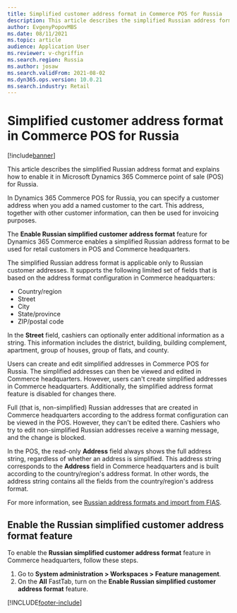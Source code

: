 ```yaml
---
title: Simplified customer address format in Commerce POS for Russia
description: This article describes the simplified Russian address format and explains how to enable it in Microsoft Dynamics 365 Commerce point of sale (POS) for Russia.
author: EvgenyPopovMBS
ms.date: 08/11/2021
ms.topic: article
audience: Application User
ms.reviewer: v-chgriffin
ms.search.region: Russia
ms.author: josaw
ms.search.validFrom: 2021-08-02
ms.dyn365.ops.version: 10.0.21
ms.search.industry: Retail
---
```

# Simplified customer address format in Commerce POS for Russia

[!include[banner](../../../finance/includes/banner.md)]

This article describes the simplified Russian address format and explains how to enable it in Microsoft Dynamics 365 Commerce point of sale (POS) for Russia.

In Dynamics 365 Commerce POS for Russia, you can specify a customer address when you add a named customer to the cart. This address, together with other customer information, can then be used for invoicing purposes.

The **Enable Russian simplified customer address format** feature for Dynamics 365 Commerce enables a simplified Russian address format to be used for retail customers in POS and Commerce headquarters.

The simplified Russian address format is applicable only to Russian customer addresses. It supports the following limited set of fields that is based on the address format configuration in Commerce headquarters:

- Country/region
- Street
- City
- State/province
- ZIP/postal code

In the **Street** field, cashiers can optionally enter additional information as a string. This information includes the district, building, building complement, apartment, group of houses, group of flats, and county.

Users can create and edit simplified addresses in Commerce POS for Russia. The simplified addresses can then be viewed and edited in Commerce headquarters. However, users can't create simplified addresses in Commerce headquarters. Additionally, the simplified address format feature is disabled for changes there.

Full (that is, non-simplified) Russian addresses that are created in Commerce headquarters according to the address format configuration can be viewed in the POS. However, they can't be edited there. Cashiers who try to edit non-simplified Russian addresses receive a warning message, and the change is blocked.

In the POS, the read-only **Address** field always shows the full address string, regardless of whether an address is simplified. This address string corresponds to the **Address** field in Commerce headquarters and is built according to the country/region's address format. In other words, the address string contains all the fields from the country/region's address format.

For more information, see [Russian address formats and import from FIAS](../../../finance/localizations/russia/rus-russian-address-format-and-import-from-FIAS.md).

## Enable the Russian simplified customer address format feature

To enable the **Russian simplified customer address format** feature in Commerce headquarters, follow these steps.

1. Go to **System administration \> Workspaces \> Feature management**.
1. On the **All** FastTab, turn on the **Enable Russian simplified customer address format** feature.

[!INCLUDE[footer-include](../../../includes/footer-banner.md)]

